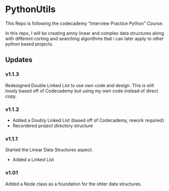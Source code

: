 # PythonUtils

This Repo is following the codecademy "Interview Practice Python" Course.

In this repo, I will be creating amny linear and complex data structures along with different corting and searching algorithms that i can later apply to other python based projects.

## Updates
### v1.1.3
Redesigned Double Linked List to use own code and design. This is still loosly based off of Codecademy but using my own code instead of direct copy.
### v1.1.2
- Added a Doubly Linked List (based off of Codecademy, rework required)
- Recordered project directory structure
### v1.1.1
Started the Linear Data Structures aspect.
- Added a Linked List
### v1.01
Added a Node class as a foundation for the ohter data structures.
